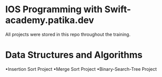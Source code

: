 # IOS Programming with Swift- academy.patika.dev

  All projects were stored in this repo throughout the training.

# Data Structures and Algorithms

  •Insertion Sort Project 
  •Merge Sort Project
  •Binary-Search-Tree Project
